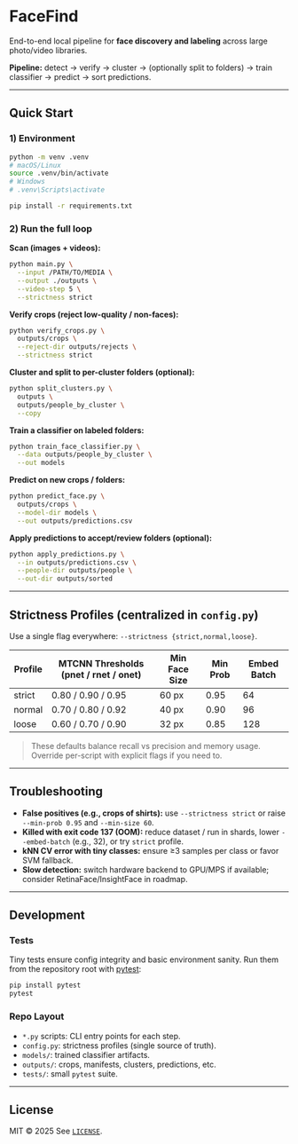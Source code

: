 # FaceFind

End-to-end local pipeline for **face discovery and labeling** across large photo/video libraries.

**Pipeline:** detect → verify → cluster → (optionally split to folders) → train classifier → predict → sort predictions.

---

## Quick Start

### 1) Environment
```bash
python -m venv .venv
# macOS/Linux
source .venv/bin/activate
# Windows
# .venv\Scripts\activate

pip install -r requirements.txt
```

### 2) Run the full loop

**Scan (images + videos):**
```bash
python main.py \
  --input /PATH/TO/MEDIA \
  --output ./outputs \
  --video-step 5 \
  --strictness strict
```

**Verify crops (reject low-quality / non-faces):**
```bash
python verify_crops.py \
  outputs/crops \
  --reject-dir outputs/rejects \
  --strictness strict
```

**Cluster and split to per-cluster folders (optional):**
```bash
python split_clusters.py \
  outputs \
  outputs/people_by_cluster \
  --copy
```

**Train a classifier on labeled folders:**
```bash
python train_face_classifier.py \
  --data outputs/people_by_cluster \
  --out models
```

**Predict on new crops / folders:**
```bash
python predict_face.py \
  outputs/crops \
  --model-dir models \
  --out outputs/predictions.csv
```

**Apply predictions to accept/review folders (optional):**
```bash
python apply_predictions.py \
  --in outputs/predictions.csv \
  --people-dir outputs/people \
  --out-dir outputs/sorted
```

---

## Strictness Profiles (centralized in `config.py`)

Use a single flag everywhere: `--strictness {strict,normal,loose}`.

| Profile | MTCNN Thresholds (pnet / rnet / onet) | Min Face Size | Min Prob | Embed Batch |
|---|---|---|---|---|
| strict | 0.80 / 0.90 / 0.95 | 60 px | 0.95 | 64 |
| normal | 0.70 / 0.80 / 0.92 | 40 px | 0.90 | 96 |
| loose  | 0.60 / 0.70 / 0.90 | 32 px | 0.85 | 128 |

> These defaults balance recall vs precision and memory usage. Override per-script with explicit flags if you need to.

---

## Troubleshooting

- **False positives (e.g., crops of shirts):** use `--strictness strict` or raise `--min-prob 0.95` and `--min-size 60`.
- **Killed with exit code 137 (OOM):** reduce dataset / run in shards, lower `--embed-batch` (e.g., 32), or try `strict` profile.
- **kNN CV error with tiny classes:** ensure ≥3 samples per class or favor SVM fallback.
- **Slow detection:** switch hardware backend to GPU/MPS if available; consider RetinaFace/InsightFace in roadmap.

---

## Development

### Tests
Tiny tests ensure config integrity and basic environment sanity. Run them from the
repository root with [pytest](https://docs.pytest.org/):

```bash
pip install pytest
pytest
```

### Repo Layout
- `*.py` scripts: CLI entry points for each step.
- `config.py`: strictness profiles (single source of truth).
- `models/`: trained classifier artifacts.
- `outputs/`: crops, manifests, clusters, predictions, etc.
- `tests/`: small `pytest` suite.

---

## License
MIT © 2025 <Your Name or Organization>
See [`LICENSE`](LICENSE).
